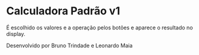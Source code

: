 # Calculadora Padrão v1

É escolhido os valores e a operação pelos botões e aparece o resultado no display.

Desenvolvido por Bruno Trindade e Leonardo Maia
